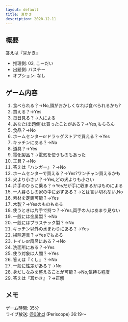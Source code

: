 ```yaml
---
layout: default
title: 耳かき
description: 2020-12-11
---
```


## 概要

答えは『耳かき』

- 推理側: 03, こーだい
- 出題側: バスチー
- オプション: なし

## ゲーム内容

1. 食べられる？→No,頭がおかしくなれば食べられるかも?
2. 買える？→Yes
3. 毎日見る？→人による
4. あなた(出題側)は買ったことがある？→Yes,もちろん
5. 食品？→No
6. ホームセンターorドラッグストアで買える？→Yes
7. キッチンにある？→No
8. 道具？→Yes
9. 電化製品？→電気を使うものもあった
10. 工具？→No
11. 答えは『ハンガー』？→No
12. ホームセンターで買える？→Yes?ワンチャン買えるかも
13. 犬より小さい？→Yes,どの犬よりも小さい
14. 片手のひらに乗る？→Yesだが手に収まるかはものによる
15. 一人暮らしの家の中に必ずある？→とは言い切れない,No
16. 素材を定義可能？→Yes
17. 木製？→Yesのものもある
18. 使うときは片手で持つ？→Yes,両手の人はあまり見ない
19. 一般には金属製？→No
20. 一般にはプラスチック製？→No
21. キッチン以外の水まわりにある？→Yes
22. 掃除道具？→Yesでもある
23. トイレor風呂にある？→No
24. 洗面所にある？→Yes
25. 使う対象は人間？→Yes
26. 答えは『くし』？→No
27. 一般に性差がある？→No
28. 身だしなみを整えることが可能？→No,気持ち程度
29. 答えは『耳かき』？→正解

## メモ

ゲーム時間: 35分  
ライブ放送: [@03hcl](https://www.periscope.tv/03hcl/1dRKZNprabwKB?t=36m19s) (Periscope) 36:19～
